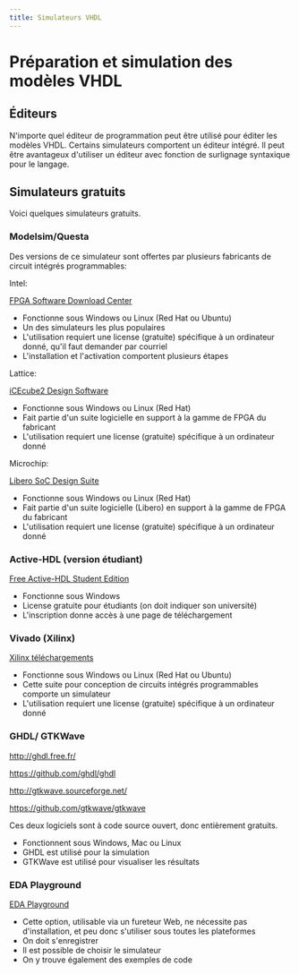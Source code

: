 ```yaml
---
title: Simulateurs VHDL
---
```


<a id="orgc76e95a"></a>

# Préparation et simulation des modèles VHDL


## Éditeurs

N'importe quel éditeur de programmation peut être utilisé pour éditer les modèles VHDL. Certains simulateurs comportent un éditeur intégré. Il peut être avantageux d'utiliser un éditeur avec fonction de surlignage syntaxique pour le langage.


## Simulateurs gratuits

Voici quelques simulateurs gratuits.




### Modelsim/Questa

Des versions de ce simulateur sont offertes par plusieurs fabricants de circuit intégrés programmables:

Intel:

[FPGA Software Download Center](https://www.intel.com/content/www/us/en/collections/products/fpga/software/downloads.html?s=Newest&f=%255B%257B%2522name%2522%3A%2522quartusedition%2522%2C%2522facetId%2522%3A%2522quartusedition%2522%2C%2522currentValues%2522%3A%255B%255D%257D%2C%257B%2522name%2522%3A%2522quartusaddon%2522%2C%2522facetId%2522%3A%2522quartusaddon%2522%2C%2522currentValues%2522%3A%255B%257B%2522value%2522%3A%2522Intel%25C2%25AE%2520FPGA%2520Simulation%2520Tools%2522%2C%2522state%2522%3A%2522idle%2522%2C%2522children%2522%3A%255B%257B%2522value%2522%3A%2522Questa*-Intel%25C2%25AE%2520FPGA%2520Starter%2520Edition%2522%2C%2522state%2522%3A%2522selected%2522%257D%255D%257D%255D%257D%2C%257B%2522name%2522%3A%2522fpgadevicefamily%2522%2C%2522facetId%2522%3A%2522fpgadevicefamily%2522%2C%2522currentValues%2522%3A%255B%255D%257D%2C%257B%2522name%2522%3A%2522fpgaplatform%2522%2C%2522facetId%2522%3A%2522fpgaplatform%2522%2C%2522currentValues%2522%3A%255B%255D%257D%2C%257B%2522facetId%2522%3A%2522os-rdc%2522%2C%2522name%2522%3A%2522OperatingSystem%2522%2C%2522currentValues%2522%3A%255B%255D%257D%2C%257B%2522facetId%2522%3A%2522%40emtcontenttype_en%2522%2C%2522name%2522%3A%2522ContentType%2522%2C%2522currentValues%2522%3A%255B%255D%257D%2C%257B%2522facetId%2522%3A%2522lastupdated-rdc%2522%2C%2522name%2522%3A%2522lastupdated%2522%2C%2522currentValues%2522%3A%255B%255D%257D%255D&q=lite)

-   Fonctionne sous Windows ou Linux (Red Hat ou Ubuntu)
-   Un des simulateurs les plus populaires
-   L'utilisation requiert une license (gratuite) spécifique à un ordinateur donné, qu'il faut demander par courriel
-   L'installation et l'activation comportent plusieurs étapes

Lattice:

[iCEcube2 Design Software](http://www.latticesemi.com/icecube2)

-   Fonctionne sous Windows ou Linux (Red Hat)
-   Fait partie d'un suite logicielle en support à la gamme de FPGA du fabricant
-   L'utilisation requiert une license (gratuite) spécifique à un ordinateur donné

Microchip:

[Libero SoC Design Suite](https://www.microchip.com/en-us/products/fpgas-and-plds/fpga-and-soc-design-tools/fpga/libero-software-later-versions#downloads)

-   Fonctionne sous Windows ou Linux (Red Hat)
-   Fait partie d'un suite logicielle (Libero) en support à la gamme de FPGA du fabricant
-   L'utilisation requiert une license (gratuite) spécifique à un ordinateur donné




### Active-HDL (version étudiant)

[Free Active-HDL Student Edition](https://www.aldec.com/en/products/fpga_simulation/active_hdl_student)

-   Fonctionne sous Windows
-   License gratuite pour étudiants (on doit indiquer son université)
-   L'inscription donne accès à une page de téléchargement




### Vivado (Xilinx)

[Xilinx téléchargements](https://www.xilinx.com/support/download.html)

-   Fonctionne sous Windows ou Linux (Red Hat ou Ubuntu)
-   Cette suite pour conception de circuits intégrés programmables comporte un simulateur
-   L'utilisation requiert une license (gratuite) spécifique à un ordinateur donné



### GHDL/ GTKWave

<http://ghdl.free.fr/>

<https://github.com/ghdl/ghdl>

<http://gtkwave.sourceforge.net/>

<https://github.com/gtkwave/gtkwave>

Ces deux logiciels sont à code source ouvert, donc entièrement gratuits.

-   Fonctionnent sous Windows, Mac ou Linux
-   GHDL est utilisé pour la simulation
-   GTKWave est utilisé pour visualiser les résultats



### EDA Playground

[EDA Playground](https://www.edaplayground.com/)

-   Cette option, utilisable via un fureteur Web, ne nécessite pas d'installation, et peu donc s'utiliser sous toutes les plateformes
-   On doit s'enregistrer
-   Il est possible de choisir le simulateur
-   On y trouve également des exemples de code
